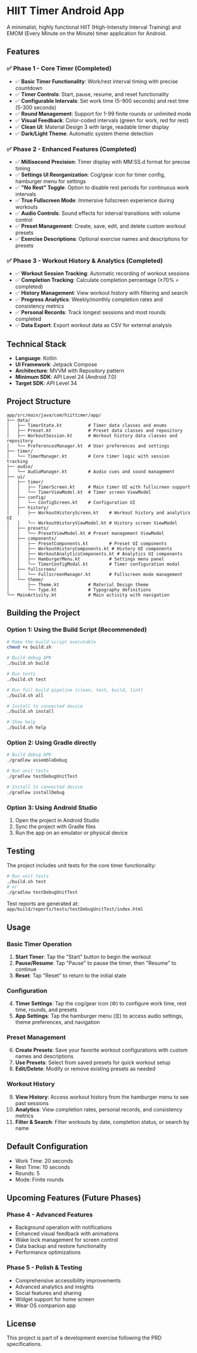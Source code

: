 # HIIT Timer Android App

A minimalist, highly functional HIIT (High-Intensity Interval Training) and EMOM (Every Minute on the Minute) timer application for Android.

## Features

### ✅ Phase 1 - Core Timer (Completed)
- ✅ **Basic Timer Functionality**: Work/rest interval timing with precise countdown
- ✅ **Timer Controls**: Start, pause, resume, and reset functionality
- ✅ **Configurable Intervals**: Set work time (5-900 seconds) and rest time (5-300 seconds)
- ✅ **Round Management**: Support for 1-99 finite rounds or unlimited mode
- ✅ **Visual Feedback**: Color-coded intervals (green for work, red for rest)
- ✅ **Clean UI**: Material Design 3 with large, readable timer display
- ✅ **Dark/Light Theme**: Automatic system theme detection

### ✅ Phase 2 - Enhanced Features (Completed)
- ✅ **Millisecond Precision**: Timer display with MM:SS.d format for precise timing
- ✅ **Settings UI Reorganization**: Cog/gear icon for timer config, hamburger menu for settings
- ✅ **"No Rest" Toggle**: Option to disable rest periods for continuous work intervals
- ✅ **True Fullscreen Mode**: Immersive fullscreen experience during workouts
- ✅ **Audio Controls**: Sound effects for interval transitions with volume control
- ✅ **Preset Management**: Create, save, edit, and delete custom workout presets
- ✅ **Exercise Descriptions**: Optional exercise names and descriptions for presets

### ✅ Phase 3 - Workout History & Analytics (Completed)
- ✅ **Workout Session Tracking**: Automatic recording of workout sessions
- ✅ **Completion Tracking**: Calculate completion percentage (≥70% = completed)
- ✅ **History Management**: View workout history with filtering and search
- ✅ **Progress Analytics**: Weekly/monthly completion rates and consistency metrics
- ✅ **Personal Records**: Track longest sessions and most rounds completed
- ✅ **Data Export**: Export workout data as CSV for external analysis

## Technical Stack

- **Language**: Kotlin
- **UI Framework**: Jetpack Compose
- **Architecture**: MVVM with Repository pattern
- **Minimum SDK**: API Level 24 (Android 7.0)
- **Target SDK**: API Level 34

## Project Structure

```
app/src/main/java/com/hiittimer/app/
├── data/
│   ├── TimerState.kt          # Timer data classes and enums
│   ├── Preset.kt              # Preset data classes and repository
│   ├── WorkoutSession.kt      # Workout history data classes and repository
│   └── PreferencesManager.kt  # User preferences and settings
├── timer/
│   └── TimerManager.kt        # Core timer logic with session tracking
├── audio/
│   └── AudioManager.kt        # Audio cues and sound management
├── ui/
│   ├── timer/
│   │   ├── TimerScreen.kt     # Main timer UI with fullscreen support
│   │   └── TimerViewModel.kt  # Timer screen ViewModel
│   ├── config/
│   │   └── ConfigScreen.kt    # Configuration UI
│   ├── history/
│   │   ├── WorkoutHistoryScreen.kt    # Workout history and analytics UI
│   │   └── WorkoutHistoryViewModel.kt # History screen ViewModel
│   ├── presets/
│   │   └── PresetViewModel.kt # Preset management ViewModel
│   ├── components/
│   │   ├── PresetComponents.kt        # Preset UI components
│   │   ├── WorkoutHistoryComponents.kt # History UI components
│   │   ├── WorkoutAnalyticsComponents.kt # Analytics UI components
│   │   ├── HamburgerMenu.kt           # Settings menu panel
│   │   └── TimerConfigModal.kt        # Timer configuration modal
│   ├── fullscreen/
│   │   └── FullscreenManager.kt       # Fullscreen mode management
│   └── theme/
│       ├── Theme.kt           # Material Design theme
│       └── Type.kt            # Typography definitions
└── MainActivity.kt            # Main activity with navigation
```

## Building the Project

### Option 1: Using the Build Script (Recommended)
```bash
# Make the build script executable
chmod +x build.sh

# Build debug APK
./build.sh build

# Run tests
./build.sh test

# Run full build pipeline (clean, test, build, lint)
./build.sh all

# Install to connected device
./build.sh install

# Show help
./build.sh help
```

### Option 2: Using Gradle directly
```bash
# Build debug APK
./gradlew assembleDebug

# Run unit tests
./gradlew testDebugUnitTest

# Install to connected device
./gradlew installDebug
```

### Option 3: Using Android Studio
1. Open the project in Android Studio
2. Sync the project with Gradle files
3. Run the app on an emulator or physical device

## Testing

The project includes unit tests for the core timer functionality:

```bash
# Run unit tests
./build.sh test
# or
./gradlew testDebugUnitTest
```

Test reports are generated at: `app/build/reports/tests/testDebugUnitTest/index.html`

## Usage

### Basic Timer Operation
1. **Start Timer**: Tap the "Start" button to begin the workout
2. **Pause/Resume**: Tap "Pause" to pause the timer, then "Resume" to continue
3. **Reset**: Tap "Reset" to return to the initial state

### Configuration
4. **Timer Settings**: Tap the cog/gear icon (⚙) to configure work time, rest time, rounds, and presets
5. **App Settings**: Tap the hamburger menu (☰) to access audio settings, theme preferences, and navigation

### Preset Management
6. **Create Presets**: Save your favorite workout configurations with custom names and descriptions
7. **Use Presets**: Select from saved presets for quick workout setup
8. **Edit/Delete**: Modify or remove existing presets as needed

### Workout History
9. **View History**: Access workout history from the hamburger menu to see past sessions
10. **Analytics**: View completion rates, personal records, and consistency metrics
11. **Filter & Search**: Filter workouts by date, completion status, or search by name

## Default Configuration

- Work Time: 20 seconds
- Rest Time: 10 seconds
- Rounds: 5
- Mode: Finite rounds

## Upcoming Features (Future Phases)

### Phase 4 - Advanced Features
- Background operation with notifications
- Enhanced visual feedback with animations
- Wake lock management for screen control
- Data backup and restore functionality
- Performance optimizations

### Phase 5 - Polish & Testing
- Comprehensive accessibility improvements
- Advanced analytics and insights
- Social features and sharing
- Widget support for home screen
- Wear OS companion app

## License

This project is part of a development exercise following the PRD specifications.
